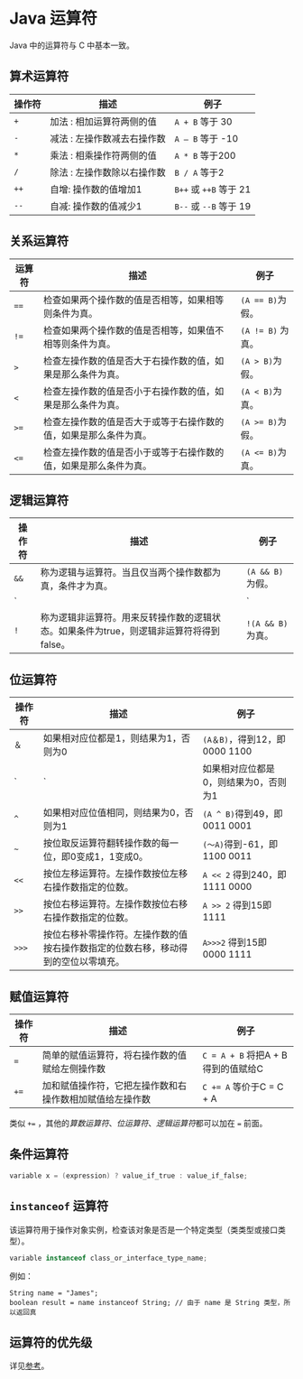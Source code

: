 # Java 运算符

Java 中的运算符与 C 中基本一致。

## 算术运算符

| 			操作符 | 			描述                  | 			例子                       |
|--------|------------------------|-----------------------------|
| 				`+`  | 				加法 : 相加运算符两侧的值     | 				`A + B` 等于 30             |
| 				`-`  | 				减法 : 左操作数减去右操作数    | 				`A – B` 等于 -10            |
| 				`*`  | 				乘法 : 相乘操作符两侧的值     | 				`A * B` 等于200              |
| 				`/`  | 				除法 : 左操作数除以右操作数    | 				`B / A` 等于2                |
| 				`++` | 				自增: 操作数的值增加1       | 				`B++` 或 `++B` 等于 21 |
| 				`--` | 				自减: 操作数的值减少1       | 				`B--` 或 `--B` 等于 19 |

## 关系运算符

| 				运算符 | 				描述                               | 				例子           |
|---------|--------------------------------------|------------------|
| 				`==`  | 				检查如果两个操作数的值是否相等，如果相等则条件为真。       | 				`(A == B)`为假。  |
| 				`!=`  | 				检查如果两个操作数的值是否相等，如果值不相等则条件为真。     | 				`(A != B)` 为真。 |
| 				`>`   | 				检查左操作数的值是否大于右操作数的值，如果是那么条件为真。    | 				`(A > B)`为假。    | 
| 				`<`   | 				检查左操作数的值是否小于右操作数的值，如果是那么条件为真。    | 				`(A < B)`为真。    |
| 				`>=`  | 				检查左操作数的值是否大于或等于右操作数的值，如果是那么条件为真。 | 				`(A >= B)`为假。  |
| 				`<=`  | 				检查左操作数的值是否小于或等于右操作数的值，如果是那么条件为真。 | 				`(A <= B)`为真。  |

## 逻辑运算符

| 				操作符 | 				描述                                               | 				例子           |
|---------|------------------------------------------------------|------------------|
| 				`&&`  | 				称为逻辑与运算符。当且仅当两个操作数都为真，条件才为真。                     | 				`(A && B)` 为假。  |
| 				`||` | 				称为逻辑或操作符。如果任何两个操作数任何一个为真，条件为真。                   | 				`A || B)` 为真。 |
| 				`!`   | 				称为逻辑非运算符。用来反转操作数的逻辑状态。如果条件为true，则逻辑非运算符将得到false。 | 				`!(A && B)` 为真。 |

## 位运算符

| 				操作符  | 				描述                                        | 				例子                      |
|----------|-----------------------------------------------|-----------------------------|
| 				`＆`    | 				如果相对应位都是1，则结果为1，否则为0                      | 				`(A＆B)`，得到12，即0000 1100   |
| 				`|`    | 				如果相对应位都是0，则结果为0，否则为1                      | 				`(A | B)`得到61，即 0011 1101 |
| 				`^`    | 				如果相对应位值相同，则结果为0，否则为1                      | 				`(A ^ B)`得到49，即 0011 0001 |
| 				`~`    | 				按位取反运算符翻转操作数的每一位，即0变成1，1变成0。              | 				`(〜A)`得到-61，即1100 0011    |
| 				`<<`   | 				按位左移运算符。左操作数按位左移右操作数指定的位数。                | 				`A << 2` 得到240，即 1111 0000 |
| 				`>>`   | 				按位右移运算符。左操作数按位右移右操作数指定的位数。                | 				`A >> 2` 得到15即 1111        |
| 				`>>>`  | 				按位右移补零操作符。左操作数的值按右操作数指定的位数右移，移动得到的空位以零填充。 | 				`A>>>2` 得到15即0000 1111     |


## 赋值运算符

| 				操作符  | 				描述                             | 				例子                      |
|----------|------------------------------------|-----------------------------|
| 				`=`    | 				简单的赋值运算符，将右操作数的值赋给左侧操作数        | 				`C = A + B` 将把A + B得到的值赋给C |
| 				`+=`  | 				加和赋值操作符，它把左操作数和右操作数相加赋值给左操作数   | 				`C += A` 等价于C = C + A     |

类似 `+=` ，其他的*算数运算符*、*位运算符*、*逻辑运算符*都可以加在 `=` 前面。

## 条件运算符

```java
variable x = (expression) ? value_if_true : value_if_false;
```

## `instanceof` 运算符

该运算符用于操作对象实例，检查该对象是否是一个特定类型（类类型或接口类型）。

```java
variable instanceof class_or_interface_type_name;
```

例如：

```
String name = "James";
boolean result = name instanceof String; // 由于 name 是 String 类型，所以返回真
```

## 运算符的优先级

详见[参考](http://www.runoob.com/java/java-operators.html)。